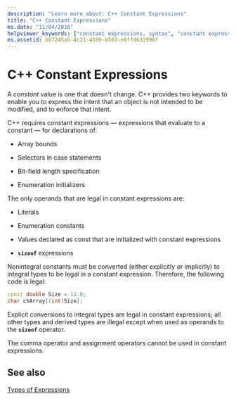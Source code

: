 ```yaml
---
description: "Learn more about: C++ Constant Expressions"
title: "C++ Constant Expressions"
ms.date: "11/04/2016"
helpviewer_keywords: ["constant expressions, syntax", "constant expressions", "expressions [C++], constant"]
ms.assetid: b07245a5-4c21-4589-b503-e6ffd631996f
---
```

# C++ Constant Expressions

A *constant* value is one that doesn't change. C++ provides two keywords to enable you to express the intent that an object is not intended to be modified, and to enforce that intent.

C++ requires constant expressions — expressions that evaluate to a constant — for declarations of:

- Array bounds

- Selectors in case statements

- Bit-field length specification

- Enumeration initializers

The only operands that are legal in constant expressions are:

- Literals

- Enumeration constants

- Values declared as const that are initialized with constant expressions

- **`sizeof`** expressions

Nonintegral constants must be converted (either explicitly or implicitly) to integral types to be legal in a constant expression. Therefore, the following code is legal:

```cpp
const double Size = 11.0;
char chArray[(int)Size];
```

Explicit conversions to integral types are legal in constant expressions; all other types and derived types are illegal except when used as operands to the **`sizeof`** operator.

The comma operator and assignment operators cannot be used in constant expressions.

## See also

[Types of Expressions](../cpp/types-of-expressions.md)
